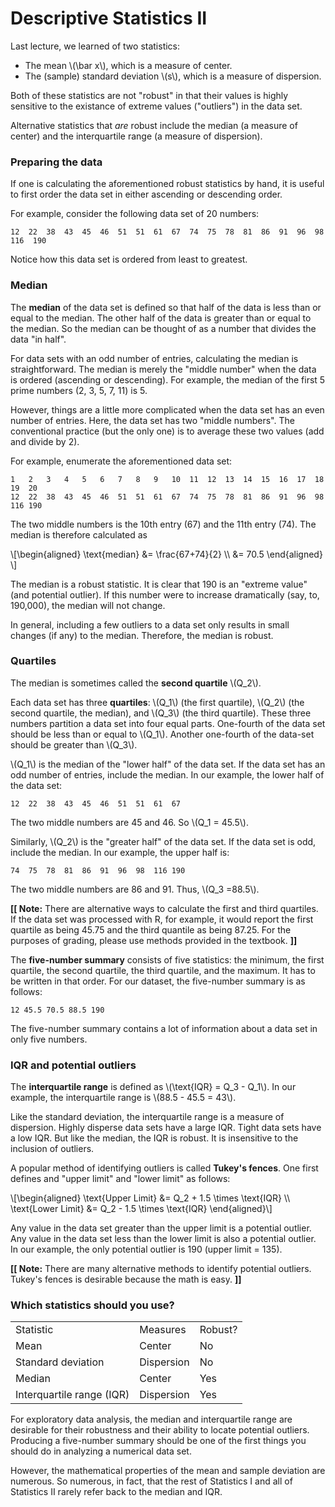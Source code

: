 # Descriptive Statistics II

Last lecture, we learned of two statistics:

* The mean \\(\bar x\\), which is a measure of center.
* The (sample) standard deviation \\(s\\), which is a measure of
  dispersion.

Both of these statistics are not "robust" in that their values is highly
sensitive to the existance of extreme values ("outliers") in the data
set.

Alternative statistics that *are* robust include the median (a measure
of center) and the interquartile range (a measure of dispersion).

### Preparing the data

If one is calculating the aforementioned robust statistics by hand, it
is useful to first order the data set in either ascending or descending
order.

For example, consider the following data set of 20 numbers:

```
12  22  38  43  45  46  51  51  61  67  74  75  78  81  86  91  96  98 116  190
```

Notice how this data set is ordered from least to greatest.

### Median

The **median** of the data set is defined so that half of the data is less than
or equal to the median. The other half of the data is greater than or equal to
the median. So the median can be thought of as a number that divides the data
"in half".

For data sets with an odd number of entries, calculating the median is
straightforward. The median is merely the "middle number" when the data is
ordered (ascending or descending). For example, the median of the first 5
prime numbers (2, 3, 5, 7, 11) is 5.

However, things are a little more complicated when the data set has an even
number of entries. Here, the data set has two "middle numbers". The conventional
practice (but the only one) is to average these two values (add and divide by
2).

For example, enumerate the aforementioned data set:

```
1   2   3   4   5   6   7   8   9   10  11  12  13  14  15  16  17  18  19  20
12  22  38  43  45  46  51  51  61  67  74  75  78  81  86  91  96  98  116 190
```

The two middle numbers is the 10th entry (67) and the 11th entry (74). The
median is therefore calculated as

\\[\begin{aligned}
\text{median}
&= \frac{67+74}{2} \\\\
&= 70.5
\end{aligned} \\]

The median is a robust statistic. It is clear that 190 is an "extreme value"
(and potential outlier). If this number were to increase dramatically (say, to,
190,000), the median will not change. 

In general, including a few outliers to a data set only results in small changes
(if any) to the median. Therefore, the median is robust. 

### Quartiles
The median is sometimes called the **second quartile** \\(Q_2\\).

Each data set has three **quartiles**: \\(Q_1\\) (the first quartile), 
\\(Q_2\\) (the second quartile, the median), and \\(Q_3\\) (the third quartile).
These three numbers partition a data set into four equal parts. One-fourth
of the data set should be less than or equal to  \\(Q_1\\). Another one-fourth
of the data-set should be greater than \\(Q_3\\).

\\(Q_1\\) is the median of the "lower half" of the data set. If the data set
has an odd number of entries, include the median. In our example, the lower
half of the data set:

```
12  22  38  43  45  46  51  51  61  67
```

The two middle numbers are 45 and 46. So \\(Q_1 = 45.5\\).

Similarly, \\(Q_2\\) is the "greater half" of the data set. If the data set is
odd, include the median. In our example, the upper half is:

```
74  75  78  81  86  91  96  98  116 190
```

The two middle numbers are 86 and 91. Thus, \\(Q_3 =88.5\\).

**[[ Note:** There are alternative ways to calculate the first and third
quartiles. If the data set was processed with R, for example, it would report
the first quartile as being 45.75 and the third quantile as being 87.25. For the
purposes of grading, please use methods provided in the textbook. **]]**

The **five-number summary** consists of five statistics: the minimum, the first
quartile, the second quartile, the third quartile, and the maximum. It has to
be written in that order. For our dataset, the five-number summary is as
follows:

```
12 45.5 70.5 88.5 190
```

The five-number summary contains a lot of information about a data set in only
five numbers.

### IQR and potential outliers

The **interquartile range** is defined as \\(\text{IQR} = Q_3 - Q_1\\). In
our example, the interquartile range is \\(88.5 - 45.5 = 43\\).

Like the standard deviation, the interquartile range is a measure of dispersion.
Highly disperse data sets have a large IQR. Tight data sets have a low IQR.
But like the median, the IQR is robust. It is insensitive to the inclusion of
outliers.

A popular method of identifying outliers is called **Tukey's fences**. One
first defines and "upper limit" and "lower limit" as follows:

\\[\begin{aligned}
\text{Upper Limit} &= Q_2 + 1.5 \times \text{IQR} \\\\
\text{Lower Limit} &= Q_2 - 1.5 \times \text{IQR}
\end{aligned}\\]

Any value in the data set greater than the upper limit is a potential outlier.
Any value in the data set less than  the lower limit is also a potential
outlier. In our example, the only potential outlier is 190 (upper limit = 135).

**[[ Note:** There are many alternative methods to identify potential outliers.
Tukey's fences is desirable because the math is easy. **]]**

### Which statistics should you use?

<table>
  <tr>
    <td>Statistic</td>
    <td>Measures</td>
    <td>Robust?</td>
  </tr>
  <tr>
    <td>Mean</td>
    <td>Center</td>
    <td>No</td>
  </tr>
  <tr>
    <td>Standard deviation</td>
    <td>Dispersion</td>
    <td>No</td>
  </tr>
  <tr>
    <td>Median</td>
    <td>Center</td>
    <td>Yes</td>
  </tr>
  <tr>
    <td>Interquartile range (IQR)</td>
    <td>Dispersion</td>
    <td>Yes</td>
  </tr>
</table>

For exploratory data analysis, the median and interquartile range are desirable
for their robustness and their ability to locate potential outliers. Producing
a five-number summary should be one of the first things you should do in
analyzing a numerical data set.

However, the mathematical properties of the mean and sample deviation are
numerous. So numerous, in fact, that the rest of Statistics I and all of
Statistics II rarely refer back to the median and IQR.
